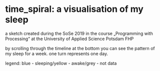 # time_spiral: a visualisation of my sleep 
a sketch created during the SoSe 2019 in the course „Programming with Processing“ at the University of Applied Science
Potsdam FHP 
<p> by scrolling through the timeline at the bottom you can see the pattern of my sleep for a week. one turn represents one day.  
<p> legend: blue - sleeping/yellow - awake/grey - not data
